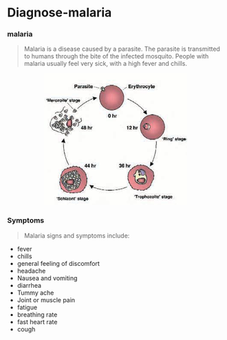 # Diagnose-malaria
### malaria
> Malaria is a disease caused by a parasite. The parasite is transmitted to humans through the bite of the infected mosquito. People with malaria usually feel very sick, with a high fever and chills.

<p align="center">
  <img src="image/pn.51.17.figure1.jpg" />
</p>

### Symptoms
> Malaria signs and symptoms include:

* fever
*  chills
*  general feeling of discomfort
*  headache
*  Nausea and vomiting
*  diarrhea
*  Tummy ache
*  Joint or muscle pain
*  fatigue
*  breathing rate
*  fast heart rate
*  cough
